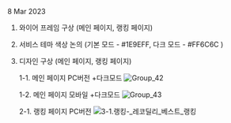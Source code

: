 8 Mar 2023
1. 와이어 프레임 구상 (메인 페이지, 랭킹 페이지)

2. 서비스 테마 색상 논의 (기본 모드 - #1E9EFF, 다크 모드 - #FF6C6C )

3. 디자인 구상 (메인 페이지, 랭킹 페이지)

    1-1. 메인 페이지 PC버전 +다크모드
![Group_42](/uploads/84992c7ed7d058f5d49d1ad45955749e/Group_42.png)


    1-2. 메인 페이지 모바일 +다크모드
![Group_43](/uploads/890c4568029ff48ecd593e13285bdeb8/Group_43.png)

    2-1. 랭킹 페이지 PC버전
![3-1._랭킹_-_레코딜리_베스트_랭킹](/uploads/ef172ad40156255c28f21cd14dc5d6da/3-1._랭킹_-_레코딜리_베스트_랭킹.png)
